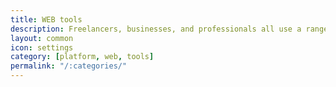 ```yaml
---
title: WEB tools
description: Freelancers, businesses, and professionals all use a range of web tools and services to get their job done. The landscape changes every year, so today’ we’ve collected 45 varied and versatile choices to help you in your job.
layout: common
icon: settings
category: [platform, web, tools]
permalink: "/:categories/"
---
```

